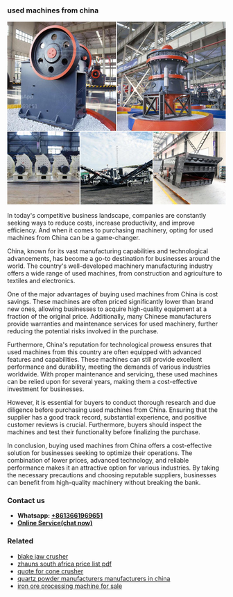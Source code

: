 <h3>used machines from china</h3><img src='1706767711.jpg' alt=''><p>In today's competitive business landscape, companies are constantly seeking ways to reduce costs, increase productivity, and improve efficiency. And when it comes to purchasing machinery, opting for used machines from China can be a game-changer. </p><p>China, known for its vast manufacturing capabilities and technological advancements, has become a go-to destination for businesses around the world. The country's well-developed machinery manufacturing industry offers a wide range of used machines, from construction and agriculture to textiles and electronics.</p><p>One of the major advantages of buying used machines from China is cost savings. These machines are often priced significantly lower than brand new ones, allowing businesses to acquire high-quality equipment at a fraction of the original price. Additionally, many Chinese manufacturers provide warranties and maintenance services for used machinery, further reducing the potential risks involved in the purchase.</p><p>Furthermore, China's reputation for technological prowess ensures that used machines from this country are often equipped with advanced features and capabilities. These machines can still provide excellent performance and durability, meeting the demands of various industries worldwide. With proper maintenance and servicing, these used machines can be relied upon for several years, making them a cost-effective investment for businesses.</p><p>However, it is essential for buyers to conduct thorough research and due diligence before purchasing used machines from China. Ensuring that the supplier has a good track record, substantial experience, and positive customer reviews is crucial. Furthermore, buyers should inspect the machines and test their functionality before finalizing the purchase.</p><p>In conclusion, buying used machines from China offers a cost-effective solution for businesses seeking to optimize their operations. The combination of lower prices, advanced technology, and reliable performance makes it an attractive option for various industries. By taking the necessary precautions and choosing reputable suppliers, businesses can benefit from high-quality machinery without breaking the bank.</p><h3>Contact us</h3><ul><li><strong>Whatsapp:&nbsp;<a href="https://wa.me/8613661969651">+8613661969651</a></strong></li><li><a href="https://swt.shibang-china.com/?git&amp;zhl&amp;used machines from china"><strong>Online Service(chat now)</strong></a></li></ul><h3>Related</h3><ul><li><a href='blake jaw crusher.md'>blake jaw crusher</a></li><li><a href='zhauns south africa price list pdf.md'>zhauns south africa price list pdf</a></li><li><a href='quote for cone crusher.md'>quote for cone crusher</a></li><li><a href='quartz powder manufacturers manufacturers in china.md'>quartz powder manufacturers manufacturers in china</a></li><li><a href='iron ore processing machine for sale.md'>iron ore processing machine for sale</a></li></ul>